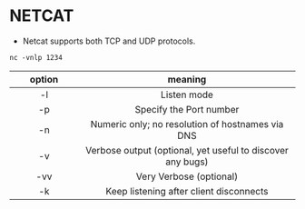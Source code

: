 # NETCAT

* Netcat supports both TCP and UDP protocols.

`nc -vnlp 1234`

<table><thead><tr><th width="105.5" align="center">option</th><th align="center">meaning</th></tr></thead><tbody><tr><td align="center">-l</td><td align="center">Listen mode</td></tr><tr><td align="center">-p</td><td align="center">Specify the Port number</td></tr><tr><td align="center">-n</td><td align="center">Numeric only; no resolution of hostnames via DNS</td></tr><tr><td align="center">-v</td><td align="center">Verbose output (optional, yet useful to discover any bugs)</td></tr><tr><td align="center">-vv</td><td align="center">Very Verbose (optional)</td></tr><tr><td align="center">-k</td><td align="center">Keep listening after client disconnects</td></tr></tbody></table>
